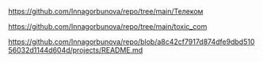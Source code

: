 https://github.com/Innagorbunova/repo/tree/main/Телеком


https://github.com/Innagorbunova/repo/tree/main/toxic_com

https://github.com/Innagorbunova/repo/blob/a8c42cf7917d874dfe9dbd51056032d1144d604d/projects/README.md
